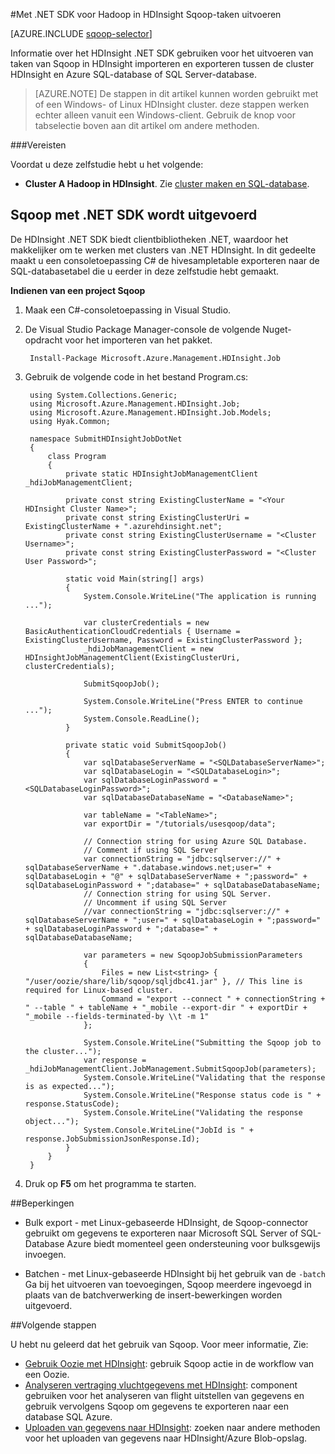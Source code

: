 <properties
    pageTitle="Gebruik van Hadoop Sqoop in HDInsight | Microsoft Azure"
    description="Informatie over het uitvoeren van Sqoop importeren en exporteren tussen een cluster Hadoop en Azure SQL-database met HDInsight .NET SDK."
    editor="cgronlun"
    manager="jhubbard"
    services="hdinsight"
    documentationCenter=""
    tags="azure-portal"
    authors="mumian"/>

<tags
    ms.service="hdinsight"
    ms.workload="big-data"
    ms.tgt_pltfrm="na"
    ms.devlang="na"
    ms.topic="article"
   ms.date="09/14/2016"
    ms.author="jgao"/>

#<a name="run-sqoop-jobs-using-net-sdk-for-hadoop-in-hdinsight"></a>Met .NET SDK voor Hadoop in HDInsight Sqoop-taken uitvoeren

[AZURE.INCLUDE [sqoop-selector](../../includes/hdinsight-selector-use-sqoop.md)]

Informatie over het HDInsight .NET SDK gebruiken voor het uitvoeren van taken van Sqoop in HDInsight importeren en exporteren tussen de cluster HDInsight en Azure SQL-database of SQL Server-database.

> [AZURE.NOTE] De stappen in dit artikel kunnen worden gebruikt met of een Windows- of Linux HDInsight cluster. deze stappen werken echter alleen vanuit een Windows-client. Gebruik de knop voor tabselectie boven aan dit artikel om andere methoden.

###<a name="prerequisites"></a>Vereisten

Voordat u deze zelfstudie hebt u het volgende:

- **Cluster A Hadoop in HDInsight**. Zie [cluster maken en SQL-database](hdinsight-use-sqoop.md#create-cluster-and-sql-database).

## <a name="run-sqoop-using-net-sdk"></a>Sqoop met .NET SDK wordt uitgevoerd

De HDInsight .NET SDK biedt clientbibliotheken .NET, waardoor het makkelijker om te werken met clusters van .NET HDInsight. In dit gedeelte maakt u een consoletoepassing C# de hivesampletable exporteren naar de SQL-databasetabel die u eerder in deze zelfstudie hebt gemaakt.

**Indienen van een project Sqoop**

1. Maak een C#-consoletoepassing in Visual Studio.
2. De Visual Studio Package Manager-console de volgende Nuget-opdracht voor het importeren van het pakket.

        Install-Package Microsoft.Azure.Management.HDInsight.Job
        
3. Gebruik de volgende code in het bestand Program.cs:

        using System.Collections.Generic;
        using Microsoft.Azure.Management.HDInsight.Job;
        using Microsoft.Azure.Management.HDInsight.Job.Models;
        using Hyak.Common;
        
        namespace SubmitHDInsightJobDotNet
        {
            class Program
            {
                private static HDInsightJobManagementClient _hdiJobManagementClient;
        
                private const string ExistingClusterName = "<Your HDInsight Cluster Name>";
                private const string ExistingClusterUri = ExistingClusterName + ".azurehdinsight.net";
                private const string ExistingClusterUsername = "<Cluster Username>";
                private const string ExistingClusterPassword = "<Cluster User Password>";
        
                static void Main(string[] args)
                {
                    System.Console.WriteLine("The application is running ...");
        
                    var clusterCredentials = new BasicAuthenticationCloudCredentials { Username = ExistingClusterUsername, Password = ExistingClusterPassword };
                    _hdiJobManagementClient = new HDInsightJobManagementClient(ExistingClusterUri, clusterCredentials);
        
                    SubmitSqoopJob();
        
                    System.Console.WriteLine("Press ENTER to continue ...");
                    System.Console.ReadLine();
                }
        
                private static void SubmitSqoopJob()
                {
                    var sqlDatabaseServerName = "<SQLDatabaseServerName>";
                    var sqlDatabaseLogin = "<SQLDatabaseLogin>";
                    var sqlDatabaseLoginPassword = "<SQLDatabaseLoginPassword>";
                    var sqlDatabaseDatabaseName = "<DatabaseName>";
        
                    var tableName = "<TableName>";
                    var exportDir = "/tutorials/usesqoop/data";
        
                    // Connection string for using Azure SQL Database.
                    // Comment if using SQL Server
                    var connectionString = "jdbc:sqlserver://" + sqlDatabaseServerName + ".database.windows.net;user=" + sqlDatabaseLogin + "@" + sqlDatabaseServerName + ";password=" + sqlDatabaseLoginPassword + ";database=" + sqlDatabaseDatabaseName;
                    // Connection string for using SQL Server.
                    // Uncomment if using SQL Server
                    //var connectionString = "jdbc:sqlserver://" + sqlDatabaseServerName + ";user=" + sqlDatabaseLogin + ";password=" + sqlDatabaseLoginPassword + ";database=" + sqlDatabaseDatabaseName;
        
                    var parameters = new SqoopJobSubmissionParameters
                    {
                        Files = new List<string> { "/user/oozie/share/lib/sqoop/sqljdbc41.jar" }, // This line is required for Linux-based cluster.
                        Command = "export --connect " + connectionString + " --table " + tableName + "_mobile --export-dir " + exportDir + "_mobile --fields-terminated-by \\t -m 1"
                    };
        
                    System.Console.WriteLine("Submitting the Sqoop job to the cluster...");
                    var response = _hdiJobManagementClient.JobManagement.SubmitSqoopJob(parameters);
                    System.Console.WriteLine("Validating that the response is as expected...");
                    System.Console.WriteLine("Response status code is " + response.StatusCode);
                    System.Console.WriteLine("Validating the response object...");
                    System.Console.WriteLine("JobId is " + response.JobSubmissionJsonResponse.Id);
                }
            }
        }
        
4. Druk op **F5** om het programma te starten. 

##<a name="limitations"></a>Beperkingen

* Bulk export - met Linux-gebaseerde HDInsight, de Sqoop-connector gebruikt om gegevens te exporteren naar Microsoft SQL Server of SQL-Database Azure biedt momenteel geen ondersteuning voor bulksgewijs invoegen.

* Batchen - met Linux-gebaseerde HDInsight bij het gebruik van de `-batch` Ga bij het uitvoeren van toevoegingen, Sqoop meerdere ingevoegd in plaats van de batchverwerking de insert-bewerkingen worden uitgevoerd.

##<a name="next-steps"></a>Volgende stappen

U hebt nu geleerd dat het gebruik van Sqoop. Voor meer informatie, Zie:

- [Gebruik Oozie met HDInsight](hdinsight-use-oozie.md): gebruik Sqoop actie in de workflow van een Oozie.
- [Analyseren vertraging vluchtgegevens met HDInsight](hdinsight-analyze-flight-delay-data.md): component gebruiken voor het analyseren van flight uitstellen van gegevens en gebruik vervolgens Sqoop om gegevens te exporteren naar een database SQL Azure.
- [Uploaden van gegevens naar HDInsight](hdinsight-upload-data.md): zoeken naar andere methoden voor het uploaden van gegevens naar HDInsight/Azure Blob-opslag.


